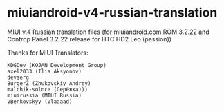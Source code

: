 miuiandroid-v4-russian-translation
==================================

MIUI v.4 Russian translation files (for miuiandroid.com ROM 3.2.22 and Controp Panel 3.2.22 release for HTC HD2 Leo (passion))

Thanks for MIUI Translators:

    KDGDev (KOJAN Development Group)
    axel2033 (Ilia Aksyonov)
    devserg
    BurgerZ (Zhukovskiy Andrey)
    malchik-solnce (Серёжка)))
    miuirussia (MIUI Russia)
    VBenkovskyy (Vlaaaad)
